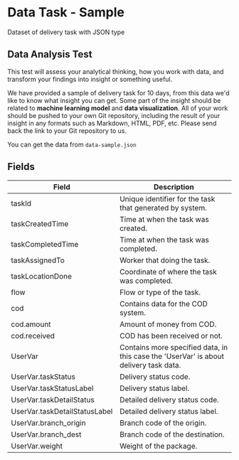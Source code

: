 # Data Task - Sample

Dataset of delivery task with JSON type

## Data Analysis Test

This test will assess your analytical thinking, how you work with data, and transform your findings into insight or something useful.

We have provided a sample of delivery task for 10 days, from this data we'd like to know what insight you can get. Some part of the insight should be related to **machine learning model** and **data visualization**. All of your work should be pushed to your own Git repository, including the result of your insight in any formats such as Markdown, HTML, PDF, etc. Please send back the link to your Git repository to us.

You can get the data from `data-sample.json`

## Fields

| Field                         | Description                                                                           |
| ----------------------------- | ------------------------------------------------------------------------------------- |
| taskId                        | Unique identifier for the task that generated by system.                              |
| taskCreatedTime               | Time at when the task was created.                                                    |
| taskCompletedTime             | Time at when the task was completed.                                                  |
| taskAssignedTo                | Worker that doing the task.                                                           |
| taskLocationDone              | Coordinate of where the task was completed.                                           |
| flow                          | Flow or type of the task.                                                             |
| cod                           | Contains data for the COD system.                                                     |
| cod.amount                    | Amount of money from COD.                                                             |
| cod.received                  | COD has been received or not.                                                         |
| UserVar                       | Contains more specified data, in this case the 'UserVar' is about delivery task data. |
| UserVar.taskStatus            | Delivery status code.                                                                 |
| UserVar.taskStatusLabel       | Delivery status label.                                                                |
| UserVar.taskDetailStatus      | Detailed delivery status code.                                                        |
| UserVar.taskDetailStatusLabel | Detailed delivery status label.                                                       |
| UserVar.branch_origin         | Branch code of the origin.                                                            |
| UserVar.branch_dest           | Branch code of the destination.                                                       |
| UserVar.weight                | Weight of the package.                                                                |
